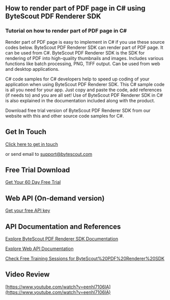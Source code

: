 ## How to render part of PDF page in C# using ByteScout PDF Renderer SDK

### Tutorial on how to render part of PDF page in C#

Render part of PDF page is easy to implement in C# if you use these source codes below. ByteScout PDF Renderer SDK can render part of PDF page. It can be used from C#. ByteScout PDF Renderer SDK is the SDK for rendering of PDF into high-quality thumbnails and images. Includes various functions like batch processing, PNG, TIFF output. Can be used from web and desktop applications.

C# code samples for C# developers help to speed up coding of your application when using ByteScout PDF Renderer SDK. This C# sample code is all you need for your app. Just copy and paste the code, add references (if needs to) and you are all set! Use of ByteScout PDF Renderer SDK in C# is also explained in the documentation included along with the product.

Download free trial version of ByteScout PDF Renderer SDK from our website with this and other source code samples for C#.

## Get In Touch

[Click here to get in touch](https://bytescout.zendesk.com/hc/en-us/requests/new?subject=ByteScout%20PDF%20Renderer%20SDK%20Question)

or send email to [support@bytescout.com](mailto:support@bytescout.com?subject=ByteScout%20PDF%20Renderer%20SDK%20Question) 

## Free Trial Download

[Get Your 60 Day Free Trial](https://bytescout.com/download/web-installer?utm_source=github-readme)

## Web API (On-demand version)

[Get your free API key](https://pdf.co/documentation/api?utm_source=github-readme)

## API Documentation and References

[Explore ByteScout PDF Renderer SDK Documentation](https://bytescout.com/documentation/index.html?utm_source=github-readme)

[Explore Web API Documentation](https://pdf.co/documentation/api?utm_source=github-readme)

[Check Free Training Sessions for ByteScout%20PDF%20Renderer%20SDK](https://academy.bytescout.com/)

## Video Review

[https://www.youtube.com/watch?v=eenhl7106lA](https://www.youtube.com/watch?v=eenhl7106lA)